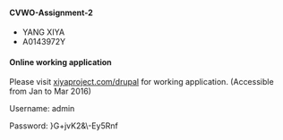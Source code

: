 #### CVWO-Assignment-2
* YANG XIYA
* A0143972Y

#### Online working application
Please visit [xiyaproject.com/drupal](http://www.xiyaproject.com/drupal) for working application. (Accessible from Jan to Mar 2016)

Username: admin

Password: }G+jvK2&\\-Ey5Rnf

